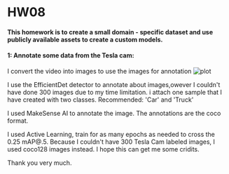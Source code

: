 # HW08 


#### This homework is to create a small domain - specific dataset and use publicly available assets to create a custom models.

#### 1: Annotate some data from the Tesla cam:
I convert the video into images to use the images for annotation
![plot](./screenshots/P1/png)

I use the EfficientDet detector to annotate about images,owever I couldn't have done 300 images due to my time limitation. i attach one sample that I have created with two classes. Recommended: 'Car' and 'Truck'

I used MakeSense AI to annotate the image. The annotations are the coco format.

I used Active Learning, train for as many epochs as needed to cross the 0.25 mAP@.5. Because I couldn't have 300 Tesla Cam labeled images, I used coco128 images instead. I hope this can get me some cridits. 

Thank you very much. 
